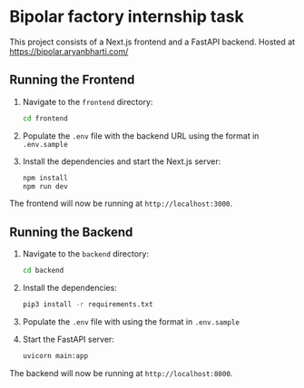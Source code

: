 # Bipolar factory internship task

This project consists of a Next.js frontend and a FastAPI backend. Hosted at https://bipolar.aryanbharti.com/

## Running the Frontend

1. Navigate to the `frontend` directory:

    ```bash
    cd frontend
    ```

2. Populate the `.env` file with the backend URL using the format in `.env.sample`

3. Install the dependencies and start the Next.js server:

    ```bash
    npm install
    npm run dev
    ```

The frontend will now be running at `http://localhost:3000`.

## Running the Backend

1. Navigate to the `backend` directory:

    ```bash
    cd backend
    ```

2. Install the dependencies:

    ```bash
    pip3 install -r requirements.txt
    ```
3. Populate the `.env` file with using the format in `.env.sample`

4. Start the FastAPI server:

    ```bash
    uvicorn main:app
    ```

The backend will now be running at `http://localhost:8000`.
